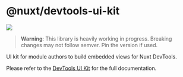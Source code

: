 # @nuxt/devtools-ui-kit

<a href="https://www.npmjs.com/package/@nuxt/devtools-ui-kit"><img src="https://flat.badgen.net/npm/v/@nuxt/devtools-ui-kit"></a>

> **Warning**: This library is heavily working in progress. Breaking changes may not follow semver. Pin the version if used.

UI kit for module authors to build embedded views for Nuxt DevTools.

Please refer to the [DevTools UI Kit](https://devtools.nuxt.com/module/ui-kit) for the full documentation.

